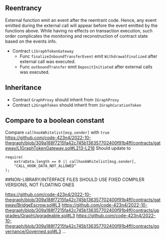 ## Reentrancy
External function emit an event after the reentrant code. Hence, any event emitted during the external call will appear before the event emitted by the functions above. 
While having no effects on transaction execution, such order complicates the monitoring and reconstruction of contract state based on the events info.

- Contract `L1GraphTokenGateway` 
	- Func `finalizeInboundTransferEvent` emit `WithdrawalFinalized` after external call was executed.
	- Func `outboundTransfer` emit `DepositInitiated` after external calls was executed.


## Inheritance
- Contract `GraphProxy` should inherit from `IGraphProxy`
- Contract `L2GraphToken` should inherit from `IGraphCurationToken`

## Compare to a boolean constant
Compare `callhookWhitelist[msg.sender]` with `true`
https://github.com/code-423n4/2022-10-thegraph/blob/309a188f7215fa42c745b136357702400f91b4ff/contracts/gateway/L1GraphTokenGateway.sol#L213-L216
Should update to
```solidity
require(
    extraData.length == 0 || callhookWhitelist[msg.sender],
    "CALL_HOOK_DATA_NOT_ALLOWED"
);
```

##NON-LIBRARY/INTERFACE FILES SHOULD USE FIXED COMPILER VERSIONS, NOT FLOATING ONES

https://github.com/code-423n4/2022-10-thegraph/blob/309a188f7215fa42c745b136357702400f91b4ff/contracts/gateway/BridgeEscrow.sol#L3
https://github.com/code-423n4/2022-10-thegraph/blob/309a188f7215fa42c745b136357702400f91b4ff/contracts/upgrades/GraphUpgradeable.sol#L3
https://github.com/code-423n4/2022-10-thegraph/blob/309a188f7215fa42c745b136357702400f91b4ff/contracts/governance/Governed.sol#L3
...

